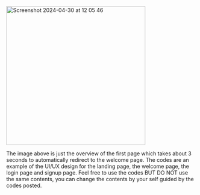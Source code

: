 <img width="369" alt="Screenshot 2024-04-30 at 12 05 46" src="https://github.com/RamseyOlewa/landing-welcome-login-signup-page-in-html-css-js/assets/126777276/186c01c2-422f-4fbc-91c7-de5fcf2f0f3e">


The image above is just the overview of the first page which takes about 3 seconds to automatically redirect to the welcome page. 
The codes are an example of the UI/UX design for the landing page, the welcome page, the login page and signup page.
Feel free to use the codes BUT DO NOT use the same contents, you can change the contents by your self guided by the codes posted.

